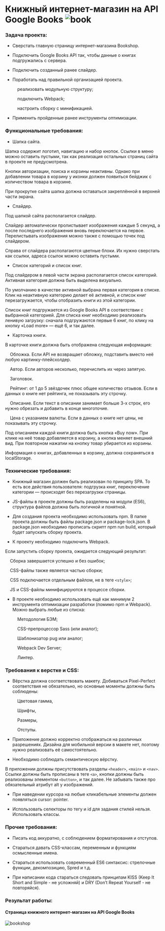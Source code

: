 # Книжный интернет-магазин на API Google Books ![book](https://github.com/ParamonovIvan/Bookshop_PJ-08/assets/131868856/55ddec4f-83a0-43d0-b0fd-1422488c0105)


### Задача проекта:

+ Сверстать главную страницу интернет-магазина Bookshop.

+ Подключить Google Books API так, чтобы данные о книгах подгружались с сервера.

+ Подключить созданный ранее слайдер.

+ Поработать над правильной организацией проекта.

  &nbsp;&nbsp;&nbsp; реализовать модульную структуру;

  &nbsp;&nbsp;&nbsp; подключить Webpack;

  &nbsp;&nbsp;&nbsp; настроить сборку с минификацией.

+ Применить пройденные ранее инструменты оптимизации.

### Функциональные требования:

+ Шапка сайта.

Шапка содержит логотип, навигацию и набор кнопок. Ссылки в меню можно оставить пустыми, так как реализация остальных страниц сайта в проекте не предусмотрена.

Кнопки авторизации, поиска и корзины неактивны. Однако при добавлении товара в корзину у иконки должен появиться бейджик с количеством товара в корзине.

При прокрутке сайта шапка должна оставаться закреплённой в верхней части экрана.

+ Слайдер.

Под шапкой сайта располагается слайдер.

Слайдер автоматически пролистывает изображения каждые 5 секунд, а после последнего изображения вновь переключается на первое. Перелистывать изображения можно также с помощью точек под слайдером.

Справа от слайдера располагаются цветные блоки. Их нужно сверстать как ссылки, адреса ссылок можно оставить пустыми.

+ Список категорий и список книг.

Под слайдером в левой части экрана располагается список категорий. Активная категория должна быть выделена визуально.

По умолчанию в качестве активной выбрана первая категория в списке. Клик на неактивную категорию делает её активной, и список книг перезагружается, чтобы отобразить книги из этой категории.

Список книг подгружается из Google Books API в соответствии с выбранной категорией. Для списка книг необходимо реализовать ленивую загрузку: сначала подгружаются первые 6 книг, по клику на кнопку «Load more» — ещё 6, и так далее.

+ Карточка книги.

В карточке книги должна быть отображена следующая информация:

  &nbsp;&nbsp;&nbsp; Обложка. Если API не возвращает обложку, подставить вместо неё любую картинку-плейсхолдер.

  &nbsp;&nbsp;&nbsp; Автор. Если авторов несколько, перечислить их через запятую.

  &nbsp;&nbsp;&nbsp; Заголовок.

  &nbsp;&nbsp;&nbsp; Рейтинг: от 1 до 5 звёздочек плюс общее количество отзывов. Если в данных о книге нет рейтинга, не показывать эту строчку.

  &nbsp;&nbsp;&nbsp; Описание. Если текст в описании занимает больше 3-х строк, его нужно обрезать и добавить в конце многоточие.

  &nbsp;&nbsp;&nbsp; Цена с указанием валюты. Если в данных о книге нет цены, не показывать эту строчку.

Под описанием каждой книги должна быть кнопка «Buy now». При клике на неё товар добавляется в корзину, а кнопка меняет внешний вид. При повторном нажатии на кнопку товар убирается из корзины.

Информация о книгах, добавленных в корзину, должна сохраняться в localStorage.

### Технические требования:

+ Книжный магазин должен быть реализован по принципу SPA.
То есть все действия пользователя: подгрузка книг, переключение категории — происходят без перезагрузки страницы.

+ JS-файлы в проекте должны быть разделены на модули (ES6), структура файлов должна быть логичной и понятной.

+ Для создания проекта необходимо использовать npm. В папке проекта должны быть файлы package.json и package-lock.json. В package.json необходимо прописать скрипт npm run build, который будет запускать сборку проекта.

+ К проекту необходимо подключить Webpack.

Если запустить сборку проекта, ожидается следующий результат:

  &nbsp;&nbsp;&nbsp; Сборка завершается успешно и без ошибок;

  &nbsp;&nbsp;&nbsp; CSS-файлы также является частью сборки;

  &nbsp;&nbsp;&nbsp; CSS подключается отдельным файлом, не в теге ``` <style> ```;

  &nbsp;&nbsp;&nbsp; JS и CSS-файлы минифицируются в процессе сборки.

+ В проекте необходимо использовать ещё как минимум 2 инструмента оптимизации разработки (помимо npm и Webpack). Можно выбрать любые из списка:

  &nbsp;&nbsp;&nbsp; Методология БЭМ;

  &nbsp;&nbsp;&nbsp; CSS-препроцессор Sass (или аналог);

  &nbsp;&nbsp;&nbsp; Шаблонизатор pug или аналог;

  &nbsp;&nbsp;&nbsp; Webpack Dev Server;

  &nbsp;&nbsp;&nbsp; Линтер.

### Требования к верстке и CSS:

+ Вёрстка должна соответствовать макету. Добиваться Pixel-Perfect соответствия не обязательно, но основные моменты должны быть соблюдены:

  &nbsp;&nbsp;&nbsp; Цветовая гамма,

  &nbsp;&nbsp;&nbsp; Шрифты,

  &nbsp;&nbsp;&nbsp; Размеры,

  &nbsp;&nbsp;&nbsp; Отступы.

+ Приложение должно корректно отображаться на различных разрешениях. Дизайна для мобильной версии в макете нет, поэтому нужно реализовать её самостоятельно.

+ Необходимо соблюдать семантическую вёрстку.

В приложении должны присутствовать разделы ``` <header> ```, ``` <main> ``` и ``` <nav> ```. Ссылки должны быть прописаны в теге ``` <a> ```, кнопки должны быть реализованы элементом ``` <button> ```, и так далее. Не забывать также про обязательный атрибут alt у изображений.

+ При наведении курсора на любые кликабельные элементы должен появляться cursor: pointer.

+ Использовать селекторы по тегу и id для задания стилей нельзя. Использовать классы.

### Прочие требования:

+ Писать код аккуратно, с соблюдением форматирования и отступов.

+ Стараться давать CSS-классам, переменным и функциям осмысленные имена.

+ Стараться использовать современный ES6 синтаксис: стрелочные функции, декомпозицию, Spred и т.д.

+ При написании кода стараться следовать принципам KISS (Keep It Short and Simple - не усложняй) и DRY (Don’t Repeat Yourself - не повторяйся).

### Результат работы:
#### Страница книжного интернет-магазин на API Google Books

![bookshop](https://github.com/ParamonovIvan/Bookshop_PJ-08/assets/131868856/5047d076-f0a3-4794-918d-79ffdc1d5045)
